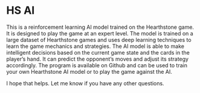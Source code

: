 # HS AI
This is a reinforcement learning AI model trained on the Hearthstone game. It is designed to play the game at an expert level. The model is trained on a large dataset of Hearthstone games and uses deep learning techniques to learn the game mechanics and strategies. The AI model is able to make intelligent decisions based on the current game state and the cards in the player’s hand. It can predict the opponent’s moves and adjust its strategy accordingly. The program is available on Github and can be used to train your own Hearthstone AI model or to play the game against the AI.

I hope that helps. Let me know if you have any other questions.
